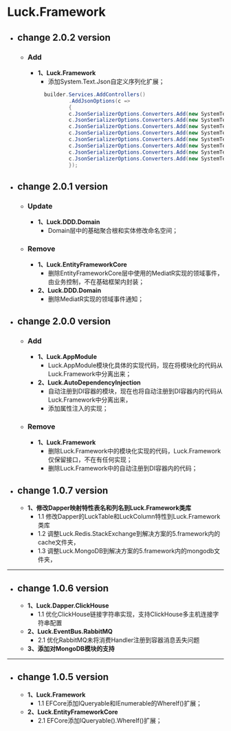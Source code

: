 # Luck.Framework
+ ## change 2.0.2 version
  + ### Add
    + **1、Luck.Framework**
      + 添加System.Text.Json自定义序列化扩展；
      ```c#
        builder.Services.AddControllers()
                .AddJsonOptions(c =>
                {
                c.JsonSerializerOptions.Converters.Add(new SystemTextJsonConvert.TimeOnlyJsonConverter());
                c.JsonSerializerOptions.Converters.Add(new SystemTextJsonConvert.DateOnlyJsonConverter());
                c.JsonSerializerOptions.Converters.Add(new SystemTextJsonConvert.TimeOnlyNullJsonConverter());
                c.JsonSerializerOptions.Converters.Add(new SystemTextJsonConvert.DateOnlyNullJsonConverter());
                c.JsonSerializerOptions.Converters.Add(new SystemTextJsonConvert.DateTimeConverter());
                c.JsonSerializerOptions.Converters.Add(new SystemTextJsonConvert.DateTimeNullConverter());  
                c.JsonSerializerOptions.Converters.Add(new SystemTextJsonConvert.DateTimeOffsetConverter());
                c.JsonSerializerOptions.Converters.Add(new SystemTextJsonConvert.DateTimeOffsetNullConverter());
                });
      ```
    
+ ## change 2.0.1 version
  + ### Update
    + **1、Luck.DDD.Domain**
      + Domain层中的基础聚合根和实体修改命名空间；
  + ### Remove
    + **1、Luck.EntityFrameworkCore**
      + 删除EntityFrameworkCore层中使用的MediatR实现的领域事件，由业务控制，不在基础框架内封装；
    + **2、Luck.DDD.Domain**
      + 删除MediatR实现的领域事件通知；
+ ## change 2.0.0 version
  + ### Add 
    + **1、Luck.AppModule**
      + Luck.AppModule模块化具体的实现代码，现在将模块化的代码从Luck.Framework中分离出来；
    + **2、Luck.AutoDependencyInjection**
      + 自动注册到DI容器的模块，现在也将自动注册到DI容器内的代码从Luck.Framework中分离出来，
      + 添加属性注入的实现；
  + ### Remove
    + **1、Luck.Framework**
      + 删除Luck.Framework中的模块化实现的代码，Luck.Framework仅保留接口，不在有任何实现；
      + 删除Luck.Framework中的自动注册到DI容器内的代码；
+ ## change 1.0.7 version
  + **1、修改Dapper映射特性表名和列名到Luck.Framework类库**
    + 1.1 修改Dapper的LuckTable和LuckColumn特性到Luck.Framework类库
    + 1.2 调整Luck.Redis.StackExchange到解决方案的5.framework内的cache文件夹，
    + 1.3 调整Luck.MongoDB到解决方案的5.framework内的mongodb文件夹，
---
+ ## change 1.0.6 version
  + **1、Luck.Dapper.ClickHouse**
    + 1.1 优化ClickHouse链接字符串实现，支持ClickHouse多主机连接字符串配置
  + **2、Luck.EventBus.RabbitMQ**
    + 2.1 优化RabbitMQ未将消费Handler注册到容器消息丢失问题
  + **3、添加对MongoDB模块的支持** 
---
+ ## change 1.0.5 version
  + **1、Luck.Framework**
    + 1.1 EFCore添加IQueryable和IEnumerable的WhereIf()扩展；
  + **2、Luck.EntityFrameworkCore**
    + 2.1 EFCore添加IQueryable().WhereIf()扩展；
